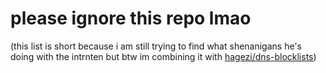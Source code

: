 # please ignore this repo lmao
(this list is short because i am still trying to find what shenanigans he's doing with the intrnten but btw im combining it with [hagezi/dns-blocklists](https://github.com/hagezi/dns-blocklists))
